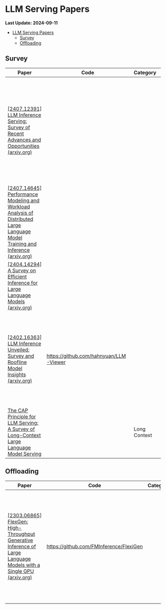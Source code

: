 # LLM Serving Papers
**Last Update: 2024-09-11**
- [LLM Serving Papers](#llm-serving-papers)
  - [Survey](#survey)
  - [Offloading](#offloading)

## Survey
|Paper|Code|Category|Abstract
|--|--|--|--|
[[2407.12391] LLM Inference Serving: Survey of Recent Advances and Opportunities (arxiv.org)](https://arxiv.org/abs/2407.12391)|||Focus on system-level enhancements without altering LLM decoding algorithms, including memory (KV cache management), compute (scheduling), scalability (cloud-LLM) and emerging fields|
[[2407.14645] Performance Modeling and Workload Analysis of Distributed Large Language Model Training and Inference (arxiv.org)](https://arxiv.org/abs/2407.14645)||||
[[2404.14294] A Survey on Efficient Inference for Large Language Models (arxiv.org)](https://arxiv.org/abs/2404.14294)||||
[[2402.16363] LLM Inference Unveiled: Survey and Roofline Model Insights (arxiv.org)](https://arxiv.org/abs/2402.16363)|https://github.com/hahnyuan/LLM-Viewer||Framework based on Roofline model, profiling different hardware and inference configs. Cover model compression, algorithm, system and hardware optimizations|
[The CAP Principle for LLM Serving: A Survey of Long-Context Large Language Model Serving](https://arxiv.org/pdf/2405.11299)||Long Context||

## Offloading
|Paper|Code|Category|Abstract
|--|--|--|--|
[[2303.06865] FlexGen: High-Throughput Generative Inference of Large Language Models with a Single GPU (arxiv.org)](https://arxiv.org/abs/2303.06865)|https://github.com/FMInference/FlexiGen||latency-insensitive tasks with batch processing. overcome inefficiency in offloading with GPU,CPU,Disk. consider what to offload, where to offload in memory hierarchy, when to offload during inference|